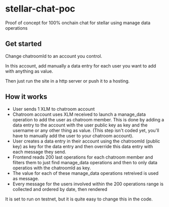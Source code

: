 # stellar-chat-poc
Proof of concept for 100% onchain chat for stellar using manage data operations

## Get started

Change chatroomId to an account you control.

In this account, add manually a data entry for each user you want to add with anything as value.

Then just run the site in a http server or push it to a hosting.



## How it works

- User sends 1 XLM to chatroom account
- Chatroom account uses XLM received to launch a manage_data operation to add the user as chatroom member. This is done by adding a data entry to the account with the user public key as key and the username or any other thing as value. (This step isn't coded yet, you'll have to manually add the user to your chatroom account).
- User creates a data entry in their account using the chatroomId (public key) as key for the data entry and then override this data entry with each message they send.
- Frontend reads 200 last operations for each chatroom member and filters them to just find manage_data operations and then to only data operatios with the chatroomId as key.
- The value for each of these manage_data operations retreived is used as message.
- Every message for the users involved within the 200 operations range is collected and ordered by date, then rendered



It is set to run on testnet, but it is quite easy to change this in the code.
